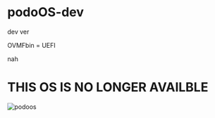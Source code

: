 # podoOS-dev
dev ver

OVMFbin = UEFI

nah


# THIS OS IS NO LONGER AVAILBLE



![podoos](https://user-images.githubusercontent.com/89384053/169796232-50b0aa8f-4d19-4589-a3d2-41c8eec2390b.png)
